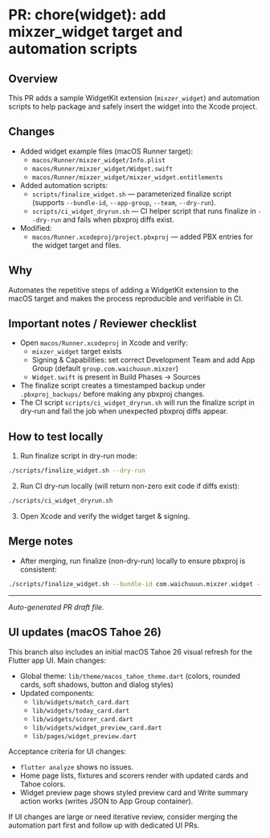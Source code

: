 # PR: chore(widget): add mixzer_widget target and automation scripts

## Overview
This PR adds a sample WidgetKit extension (`mixzer_widget`) and automation scripts to help package and safely insert the widget into the Xcode project.

## Changes
- Added widget example files (macOS Runner target):
  - `macos/Runner/mixzer_widget/Info.plist`
  - `macos/Runner/mixzer_widget/Widget.swift`
  - `macos/Runner/mixzer_widget/mixzer_widget.entitlements`
- Added automation scripts:
  - `scripts/finalize_widget.sh` — parameterized finalize script (supports `--bundle-id`, `--app-group`, `--team`, `--dry-run`).
  - `scripts/ci_widget_dryrun.sh` — CI helper script that runs finalize in `--dry-run` and fails when pbxproj diffs exist.
- Modified:
  - `macos/Runner.xcodeproj/project.pbxproj` — added PBX entries for the widget target and files.

## Why
Automates the repetitive steps of adding a WidgetKit extension to the macOS target and makes the process reproducible and verifiable in CI.

## Important notes / Reviewer checklist
- Open `macos/Runner.xcodeproj` in Xcode and verify:
  - `mixzer_widget` target exists
  - Signing & Capabilities: set correct Development Team and add App Group (default `group.com.waichuuun.mixzer`)
  - `Widget.swift` is present in Build Phases -> Sources
- The finalize script creates a timestamped backup under `.pbxproj_backups/` before making any pbxproj changes.
- The CI script `scripts/ci_widget_dryrun.sh` will run the finalize script in dry-run and fail the job when unexpected pbxproj diffs appear.

## How to test locally
1. Run finalize script in dry-run mode:

```bash
./scripts/finalize_widget.sh --dry-run
```

2. Run CI dry-run locally (will return non-zero exit code if diffs exist):

```bash
./scripts/ci_widget_dryrun.sh
```

3. Open Xcode and verify the widget target & signing.

## Merge notes
- After merging, run finalize (non-dry-run) locally to ensure pbxproj is consistent:

```bash
./scripts/finalize_widget.sh --bundle-id com.waichuuun.mixzer.widget --app-group group.com.waichuuun.mixzer
```

---

*Auto-generated PR draft file.*

## UI updates (macOS Tahoe 26)

This branch also includes an initial macOS Tahoe 26 visual refresh for the Flutter app UI. Main changes:

- Global theme: `lib/theme/macos_tahoe_theme.dart` (colors, rounded cards, soft shadows, button and dialog styles)
- Updated components:
  - `lib/widgets/match_card.dart`
  - `lib/widgets/today_card.dart`
  - `lib/widgets/scorer_card.dart`
  - `lib/widgets/widget_preview_card.dart`
  - `lib/pages/widget_preview.dart`

Acceptance criteria for UI changes:
- `flutter analyze` shows no issues.
- Home page lists, fixtures and scorers render with updated cards and Tahoe colors.
- Widget preview page shows styled preview card and Write summary action works (writes JSON to App Group container).

If UI changes are large or need iterative review, consider merging the automation part first and follow up with dedicated UI PRs.

